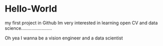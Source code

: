 # Hello-World
my first project in Github
Im very interested in learning open CV and data science........................


Oh yea I wanna be a vision engineer and a data scientist
